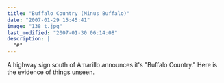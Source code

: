 ```yaml
---
title: "Buffalo Country (Minus Buffalo)"
date: "2007-01-29 15:45:41"
image: "138_t.jpg"
last_modified: "2007-01-30 06:14:08"
description: |
  "#"
---
```


A highway sign south of Amarillo announces it's "Buffalo Country." Here is the evidence of things unseen.
